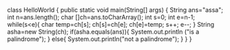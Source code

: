 class HelloWorld {
    public static void main(String[] args) {
        String ans="assa";
        int n=ans.length();
        char []ch=ans.toCharArray();
        int s=0; 
        int e=n-1;
        while(s<e){
            char temp=ch[s];
            ch[s]=ch[e];
            ch[e]=temp;
            s++; e--;
        }
        String asha=new String(ch);
        if(asha.equals(ans)){
            System.out.println ("is a palindrome");
        }
        else{
            System.out.println("not a palindrome");
        }
    }
}
